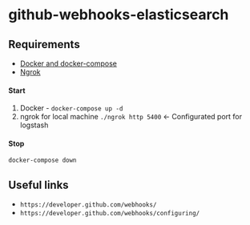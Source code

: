 # github-webhooks-elasticsearch

## Requirements
- [Docker and docker-compose](https://docs.docker.com/get-docker/)
- [Ngrok](https://dashboard.ngrok.com/get-started)


#### Start

1. Docker - `docker-compose up -d`
2. ngrok for local machine `./ngrok http 5400` <- Configurated port for logstash

#### Stop

`docker-compose down`


## Useful links
- `https://developer.github.com/webhooks/`
- `https://developer.github.com/webhooks/configuring/`
